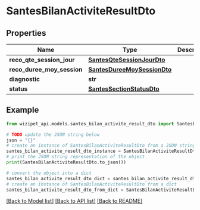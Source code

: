 # SantesBilanActiviteResultDto


## Properties

Name | Type | Description | Notes
------------ | ------------- | ------------- | -------------
**reco_qte_session_jour** | [**SantesQteSessionJourDto**](SantesQteSessionJourDto.md) |  | [optional] 
**reco_duree_moy_session** | [**SantesDureeMoySessionDto**](SantesDureeMoySessionDto.md) |  | [optional] 
**diagnostic** | **str** |  | [optional] 
**status** | [**SantesSectionStatusDto**](SantesSectionStatusDto.md) |  | [optional] 

## Example

```python
from wizipet_api.models.santes_bilan_activite_result_dto import SantesBilanActiviteResultDto

# TODO update the JSON string below
json = "{}"
# create an instance of SantesBilanActiviteResultDto from a JSON string
santes_bilan_activite_result_dto_instance = SantesBilanActiviteResultDto.from_json(json)
# print the JSON string representation of the object
print(SantesBilanActiviteResultDto.to_json())

# convert the object into a dict
santes_bilan_activite_result_dto_dict = santes_bilan_activite_result_dto_instance.to_dict()
# create an instance of SantesBilanActiviteResultDto from a dict
santes_bilan_activite_result_dto_from_dict = SantesBilanActiviteResultDto.from_dict(santes_bilan_activite_result_dto_dict)
```
[[Back to Model list]](../README.md#documentation-for-models) [[Back to API list]](../README.md#documentation-for-api-endpoints) [[Back to README]](../README.md)


